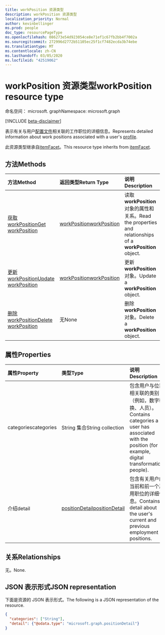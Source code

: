 ```yaml
---
title: workPosition 资源类型
description: workPosition 资源类型
localization_priority: Normal
author: kevinbellinger
ms.prod: people
doc_type: resourcePageType
ms.openlocfilehash: 086273e54d923054ce8e71ef1c67fb2bb4f7002a
ms.sourcegitcommit: 272996d2772b51105ec25f1cf7482ecda3b74ebe
ms.translationtype: MT
ms.contentlocale: zh-CN
ms.lasthandoff: 03/05/2020
ms.locfileid: "42519062"
---
```

# <a name="workposition-resource-type"></a><span data-ttu-id="5bcec-103">workPosition 资源类型</span><span class="sxs-lookup"><span data-stu-id="5bcec-103">workPosition resource type</span></span>

<span data-ttu-id="5bcec-104">命名空间： microsoft. graph</span><span class="sxs-lookup"><span data-stu-id="5bcec-104">Namespace: microsoft.graph</span></span>

[!INCLUDE [beta-disclaimer](../../includes/beta-disclaimer.md)]

<span data-ttu-id="5bcec-105">表示有关与用户[配置文件](profile.md)相关联的工作职位的详细信息。</span><span class="sxs-lookup"><span data-stu-id="5bcec-105">Represents detailed information about work positions associated with a user's [profile](profile.md).</span></span>

<span data-ttu-id="5bcec-106">此资源类型继承自[itemFacet](itemfacet.md)。</span><span class="sxs-lookup"><span data-stu-id="5bcec-106">This resource type inherits from [itemFacet](itemfacet.md).</span></span>

## <a name="methods"></a><span data-ttu-id="5bcec-107">方法</span><span class="sxs-lookup"><span data-stu-id="5bcec-107">Methods</span></span>

| <span data-ttu-id="5bcec-108">方法</span><span class="sxs-lookup"><span data-stu-id="5bcec-108">Method</span></span>                                         | <span data-ttu-id="5bcec-109">返回类型</span><span class="sxs-lookup"><span data-stu-id="5bcec-109">Return Type</span></span>                     | <span data-ttu-id="5bcec-110">说明</span><span class="sxs-lookup"><span data-stu-id="5bcec-110">Description</span></span>                                               |
|:-----------------------------------------------|:--------------------------------|:----------------------------------------------------------|
| [<span data-ttu-id="5bcec-111">获取 workPosition</span><span class="sxs-lookup"><span data-stu-id="5bcec-111">Get workPosition</span></span>](../api/workposition-get.md) | [<span data-ttu-id="5bcec-112">workPosition</span><span class="sxs-lookup"><span data-stu-id="5bcec-112">workPosition</span></span>](workposition.md) | <span data-ttu-id="5bcec-113">读取**workPosition**对象的属性和关系。</span><span class="sxs-lookup"><span data-stu-id="5bcec-113">Read the properties and relationships of a **workPosition** object.</span></span> |
| [<span data-ttu-id="5bcec-114">更新 workPosition</span><span class="sxs-lookup"><span data-stu-id="5bcec-114">Update workPosition</span></span>](../api/workposition-update.md)        | [<span data-ttu-id="5bcec-115">workPosition</span><span class="sxs-lookup"><span data-stu-id="5bcec-115">workPosition</span></span>](workposition.md) | <span data-ttu-id="5bcec-116">更新**workPosition**对象。</span><span class="sxs-lookup"><span data-stu-id="5bcec-116">Update a **workPosition** object.</span></span>                               |
| [<span data-ttu-id="5bcec-117">删除 workPosition</span><span class="sxs-lookup"><span data-stu-id="5bcec-117">Delete workPosition</span></span>](../api/workposition-delete.md)        | <span data-ttu-id="5bcec-118">无</span><span class="sxs-lookup"><span data-stu-id="5bcec-118">None</span></span>                            | <span data-ttu-id="5bcec-119">删除**workPosition**对象。</span><span class="sxs-lookup"><span data-stu-id="5bcec-119">Delete a **workPosition** object.</span></span>                               |

## <a name="properties"></a><span data-ttu-id="5bcec-120">属性</span><span class="sxs-lookup"><span data-stu-id="5bcec-120">Properties</span></span>

| <span data-ttu-id="5bcec-121">属性</span><span class="sxs-lookup"><span data-stu-id="5bcec-121">Property</span></span>             | <span data-ttu-id="5bcec-122">类型</span><span class="sxs-lookup"><span data-stu-id="5bcec-122">Type</span></span>                               | <span data-ttu-id="5bcec-123">说明</span><span class="sxs-lookup"><span data-stu-id="5bcec-123">Description</span></span>                                                                                                |
|:---------------------|:-----------------------------------|:-----------------------------------------------------------------------------------------------------------|
|<span data-ttu-id="5bcec-124">categories</span><span class="sxs-lookup"><span data-stu-id="5bcec-124">categories</span></span>            |<span data-ttu-id="5bcec-125">String 集合</span><span class="sxs-lookup"><span data-stu-id="5bcec-125">String collection</span></span>                   | <span data-ttu-id="5bcec-126">包含用户与位置相关联的类别（例如，数字转换、人员）。</span><span class="sxs-lookup"><span data-stu-id="5bcec-126">Contains categories a user has associated with the position (for example, digital transformation, people).</span></span> |
|<span data-ttu-id="5bcec-127">介绍</span><span class="sxs-lookup"><span data-stu-id="5bcec-127">detail</span></span>                |[<span data-ttu-id="5bcec-128">positionDetail</span><span class="sxs-lookup"><span data-stu-id="5bcec-128">positionDetail</span></span>](positiondetail.md) | <span data-ttu-id="5bcec-129">包含有关用户的当前和前一个雇用职位的详细信息。</span><span class="sxs-lookup"><span data-stu-id="5bcec-129">Contains detail about the user's current and previous employment positions.</span></span>                                 |

## <a name="relationships"></a><span data-ttu-id="5bcec-130">关系</span><span class="sxs-lookup"><span data-stu-id="5bcec-130">Relationships</span></span>

<span data-ttu-id="5bcec-131">无。</span><span class="sxs-lookup"><span data-stu-id="5bcec-131">None.</span></span>

## <a name="json-representation"></a><span data-ttu-id="5bcec-132">JSON 表示形式</span><span class="sxs-lookup"><span data-stu-id="5bcec-132">JSON representation</span></span>

<span data-ttu-id="5bcec-133">下面是资源的 JSON 表示形式。</span><span class="sxs-lookup"><span data-stu-id="5bcec-133">The following is a JSON representation of the resource.</span></span>

<!-- {
  "blockType": "resource",
  "optionalProperties": [

  ],
  "@odata.type": "microsoft.graph.workPosition",
  "baseType": ""
}-->

```json
{
  "categories": ["String"],
  "detail": {"@odata.type": "microsoft.graph.positionDetail"}
}
```

<!-- uuid: 16cd6b66-4b1a-43a1-adaf-3a886856ed98
2019-02-04 14:57:30 UTC -->
<!-- {
  "type": "#page.annotation",
  "description": "workPosition resource",
  "keywords": "",
  "section": "documentation",
  "tocPath": ""
}-->
